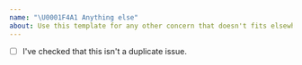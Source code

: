 ```yaml
---
name: "\U0001F4A1 Anything else"
about: Use this template for any other concern that doesn't fits elsewhere
---
```


- [ ] I've checked that this isn't a duplicate issue.

<!-- Describe your concern below -->



<!-- Thanks for your contribution! -->
